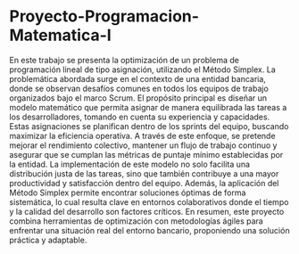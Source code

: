 # Proyecto-Programacion-Matematica-I
En este trabajo se presenta la optimización de un problema de programación lineal de tipo asignación, utilizando el Método Simplex. La problemática abordada surge en el contexto de una entidad bancaria, donde se observan desafíos comunes en todos los equipos de trabajo organizados bajo el marco Scrum. El propósito principal es diseñar un modelo matemático que permita asignar de manera equilibrada las tareas a los desarrolladores, tomando en cuenta su experiencia y capacidades. Estas asignaciones se planifican dentro de los sprints del equipo, buscando maximizar la eficiencia operativa. A través de este enfoque, se pretende mejorar el rendimiento colectivo, mantener un flujo de trabajo continuo y asegurar que se cumplan las métricas de puntaje mínimo establecidas por la entidad. La implementación de este modelo no solo facilita una distribución justa de las tareas, sino que también contribuye a una mayor productividad y satisfacción dentro del equipo. Además, la aplicación del Método Simplex permite encontrar soluciones óptimas de forma sistemática, lo cual resulta clave en entornos colaborativos donde el tiempo y la calidad del desarrollo son factores críticos. En resumen, este proyecto combina herramientas de optimización con metodologías ágiles para enfrentar una situación real del entorno bancario, proponiendo una solución práctica y adaptable. 

